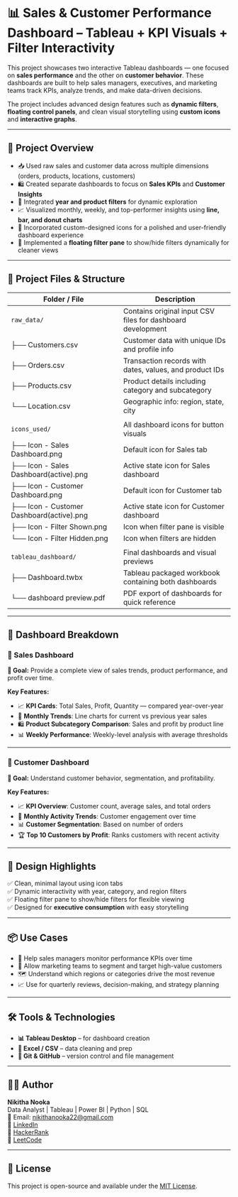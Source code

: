 # 📊 Sales & Customer Performance Dashboard – Tableau + KPI Visuals + Filter Interactivity

This project showcases two interactive Tableau dashboards — one focused on **sales performance** and the other on **customer behavior**. These dashboards are built to help sales managers, executives, and marketing teams track KPIs, analyze trends, and make data-driven decisions.

The project includes advanced design features such as **dynamic filters**, **floating control panels**, and clean visual storytelling using **custom icons** and **interactive graphs**.

---

## 📌 Project Overview

- 📥 Used raw sales and customer data across multiple dimensions (orders, products, locations, customers)  
- 🛍️ Created separate dashboards to focus on **Sales KPIs** and **Customer Insights**  
- 🔄 Integrated **year and product filters** for dynamic exploration  
- 📈 Visualized monthly, weekly, and top-performer insights using **line, bar, and donut charts**  
- 🎨 Incorporated custom-designed icons for a polished and user-friendly dashboard experience  
- 🧩 Implemented a **floating filter pane** to show/hide filters dynamically for cleaner views  

---

## 📁 Project Files & Structure

| Folder / File                        | Description                                                                 |
|-------------------------------------|-----------------------------------------------------------------------------|
| `raw_data/`                         | Contains original input CSV files for dashboard development                 |
| ├── Customers.csv                   | Customer data with unique IDs and profile info                             |
| ├── Orders.csv                      | Transaction records with dates, values, and product IDs                    |
| ├── Products.csv                    | Product details including category and subcategory                         |
| └── Location.csv                    | Geographic info: region, state, city                                       |
|                                     |                                                                             |
| `icons_used/`                       | All dashboard icons for button visuals                                     |
| ├── Icon - Sales Dashboard.png      | Default icon for Sales tab                                                 |
| ├── Icon - Sales Dashboard(active).png | Active state icon for Sales dashboard                                     |
| ├── Icon - Customer Dashboard.png   | Default icon for Customer tab                                              |
| ├── Icon - Customer Dashboard(active).png | Active state icon for Customer dashboard                                 |
| ├── Icon - Filter Shown.png         | Icon when filter pane is visible                                           |
| └── Icon - Filter Hidden.png        | Icon when filters are hidden                                               |
|                                     |                                                                             |
| `tableau_dashboard/`                | Final dashboards and visual previews                                       |
| ├── Dashboard.twbx                  | Tableau packaged workbook containing both dashboards                       |
| └── dashboard preview.pdf           | PDF export of dashboards for quick reference                               |

---

## 🧠 Dashboard Breakdown

### 🛒 Sales Dashboard

**🎯 Goal:** Provide a complete view of sales trends, product performance, and profit over time.

**Key Features:**
- 📈 **KPI Cards**: Total Sales, Profit, Quantity — compared year-over-year  
- 📅 **Monthly Trends**: Line charts for current vs previous year sales  
- 🛍️ **Product Subcategory Comparison**: Sales and profit by product line  
- 📊 **Weekly Performance**: Weekly-level analysis with average thresholds  

---

### 👥 Customer Dashboard

**🎯 Goal:** Understand customer behavior, segmentation, and profitability.

**Key Features:**
- 📈 **KPI Overview**: Customer count, average sales, and total orders  
- 📅 **Monthly Activity Trends**: Customer engagement over time  
- 📊 **Customer Segmentation**: Based on number of orders  
- 🏆 **Top 10 Customers by Profit**: Ranks customers with recent activity  

---

## 🎨 Design Highlights

✅ Clean, minimal layout using icon tabs  
✅ Dynamic interactivity with year, category, and region filters  
✅ Floating filter pane to show/hide filters for flexible viewing  
✅ Designed for **executive consumption** with easy storytelling

---

## 📦 Use Cases

- 🧭 Help sales managers monitor performance KPIs over time  
- 🧬 Allow marketing teams to segment and target high-value customers  
- 🗺️ Understand which regions or categories drive the most revenue  
- 📈 Use for quarterly reviews, decision-making, and strategy planning

---

## 🛠️ Tools & Technologies

- **📊 Tableau Desktop** – for dashboard creation  
- **🧾 Excel / CSV** – data cleaning and prep  
- **📁 Git & GitHub** – version control and file management  

---

## 👩‍💻 Author

**Nikitha Nooka**  
Data Analyst | Tableau | Power BI | Python | SQL  
📧 Email: [nikithanooka22@gmail.com](mailto:nikithanooka22@gmail.com)  
🔗 [LinkedIn](https://www.linkedin.com/in/nikithanooka22)  
🔗 [HackerRank](https://www.hackerrank.com/profile/NIKITHANOOKA22)  
🔗 [LeetCode](https://leetcode.com/u/NikithaNooka/)

---

## 📄 License

This project is open-source and available under the [MIT License](LICENSE).
